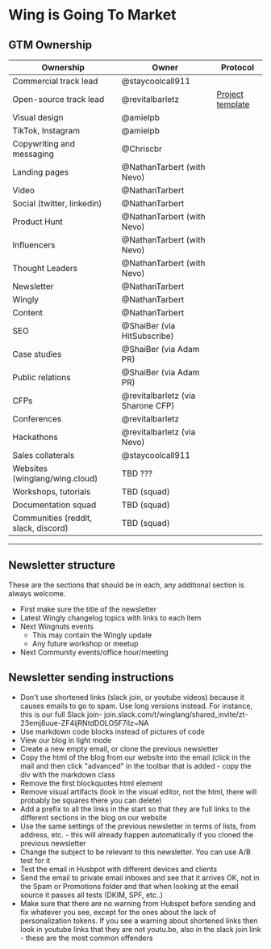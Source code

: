 # Wing is Going To Market

## GTM Ownership

Ownership                             | Owner                             | Protocol
--------------------------------------|-----------------------------------|---------------------------
Commercial track lead                 | @staycoolcall911                  |
Open-source track lead                | @revitalbarletz                   | [Project template](https://github.com/orgs/winglang/projects/28/views/1)
Visual design                         | @amielpb                          |
TikTok, Instagram                     | @amielpb                          |
Copywriting and messaging             | @Chriscbr                         |
Landing pages                         | @NathanTarbert (with Nevo)        |
Video                                 | @NathanTarbert                    |
Social (twitter, linkedin)            | @NathanTarbert                    |
Product Hunt                          | @NathanTarbert (with Nevo)        | 
Influencers                           | @NathanTarbert (with Nevo)        |
Thought Leaders                       | @NathanTarbert (with Nevo)        |
Newsletter                            | @NathanTarbert                    |
Wingly                                | @NathanTarbert                    |
Content                               | @NathanTarbert                    |
SEO                                   | @ShaiBer (via HitSubscribe)       |
Case studies                          | @ShaiBer (via Adam PR)            |
Public relations                      | @ShaiBer (via Adam PR)            |
CFPs                                  | @revitalbarletz (via Sharone CFP) |
Conferences                           | @revitalbarletz                   |
Hackathons                            | @revitalbarletz (via Nevo)        |
Sales collaterals                     | @staycoolcall911                  |
Websites (winglang/wing.cloud)        | TBD ???                           |
Workshops, tutorials                  | TBD (squad)                       |
Documentation squad                   | TBD (squad)                       |
Communities (reddit, slack, discord)  | TBD (squad)                       |


---


## Newsletter structure

These are the sections that should be in each, any additional section is always welcome.
- First make sure the title of the newsletter
- Latest Wingly changelog topics with links to each item
- Next Wingnuts events
  - This may contain the Wingly update
  - Any future workshop or meetup
- Next Community events/office hour/meeting
  
## Newsletter sending instructions

- Don't use shortened links (slack join, or youtube videos) because it causes emails to go to spam. Use long versions instead. For instance, this is our full Slack join- join.slack.com/t/winglang/shared_invite/zt-23emj8uue-ZF4ijRNtdDOLO5F7iIz~NA
- Use markdown code blocks instead of pictures of code
- View our blog in light mode
- Create a new empty email, or clone the previous newsletter
- Copy the html of the blog from our website into the email (click in the mail and then click "advanced" in the toolbar that is added - copy the div with the markdown class
- Remove the first blockquotes html element
- Remove visual artifacts (look in the visual editor, not the html, there will probably be squares there you can delete)
- Add a prefix to all the links in the start so that they are full links to the different sections in the blog on our website
- Use the same settings of the previous newsletter in terms of lists, from address, etc. - this will already happen automatically if you cloned the previous newsletter
- Change the subject to be relevant to this newsletter. You can use A/B test for it
- Test the email in Husbpot with different devices and clients
- Send the email to private email inboxes and see that it arrives OK, not in the Spam or Promotions folder and that when looking at the email source it passes all tests (DKIM, SPF, etc..)
- Make sure that there are no warning from Hubspot before sending and fix whatever you see, except for the ones about the lack of personalization tokens. If you see a warning about shortened links then look in youtube links that they are not youtu.be, also in the slack join link - these are the most common offenders
